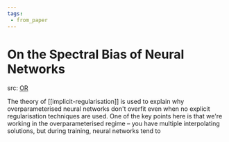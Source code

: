 ```yaml
---
tags:
 - from_paper
---
```


# On the Spectral Bias of Neural Networks

src: [OR](https://openreview.net/forum?id=r1gR2sC9FX)

The theory of [[implicit-regularisation]] is used to explain why overparameterised neural networks don't overfit even when no explicit regularisation techniques are used. One of the key points here is that we're working in the overparameterised regime – you have multiple interpolating solutions, but during training, neural networks tend to 